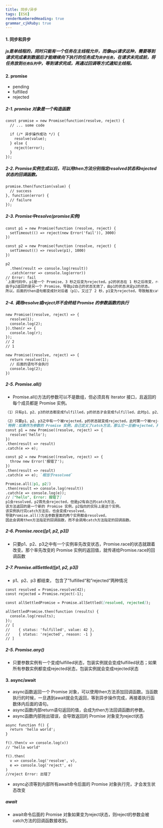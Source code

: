 ```yaml
---
title: 同步/异步
tags: [ES6]
renderNumberedHeading: true
grammar_cjkRuby: true
---
```


#### 1. 同步和异步
##### js是单线程的，同时只能有一个任务在主线程允许，而像api请求这种，需要等到请求完成拿到数据后才能继续向下执行的任务成为`异步任务`，在请求未完成前，将任务放到`任务队列`中，等到请求完成，再通过回调等方式通知主线程。

#### 2. promise
- pending
- fulfilled
- rejected

##### 2-1. promise 对象是一个构造函数
```markdown
const promise = new Promise(function(resolve, reject) {
  // ... some code

  if (/* 异步操作成功 */) {
    resolve(value);
  } else {
    reject(error);
  }
});
```
##### 2-2. Promise实例生成以后，可以用then方法分别指定resolved状态和rejected状态的回调函数。
```markdown
promise.then(function(value) {
  // success
}, function(error) {
  // failure
});
```
##### 2-3. Promise中resolve(promise实例)
```markdown
const p1 = new Promise(function (resolve, reject) {
  setTimeout(() => reject(new Error('fail')), 3000)
})

const p2 = new Promise(function (resolve, reject) {
  setTimeout(() => resolve(p1), 1000)
})

p2
  .then(result => console.log(result))
  .catch(error => console.log(error))
// Error: fail
`上面代码中，p1是一个 Promise，3 秒之后变为rejected。p2的状态在 1 秒之后改变，resolve方法返回的是p1。
由于p2返回的是另一个 Promise，导致p2自己的状态无效了，由p1的状态决定p2的状态。
所以，后面的then语句都变成针对后者（p1）。又过了 2 秒，p1变为rejected，导致触发catch方法指定的回调函数。`
```
##### 2-4. 调用resolve或reject并不会终结 Promise 的参数函数的执行
```markdown
new Promise((resolve, reject) => {
  resolve(1);
  console.log(2);
}).then(r => {
  console.log(r);
});
// 2
// 1

new Promise((resolve, reject) => {
  return resolve(1);
  // 后面的语句不会执行
  console.log(2);
})
```
##### 2-5. Promise.all()
- Promise.all()方法的参数可以不是数组，但必须具有 Iterator 接口，且返回的每个成员都是 Promise 实例。

```markdown
（1）只有p1、p2、p3的状态都变成fulfilled，p的状态才会变成fulfilled，此时p1、p2、p3的返回值组成一个数组，传递给p的回调函数。

（2）只要p1、p2、p3之中有一个被rejected，p的状态就变成rejected，此时第一个被reject的实例的返回值，会传递给p的回调函数。
`特例：如果作为参数的 Promise 实例，自己定义了catch方法，那么它一旦被rejected，并不会触发Promise.all()的catch方法`
const p1 = new Promise((resolve, reject) => {
  resolve('hello');
})
.then(result => result)
.catch(e => e);

const p2 = new Promise((resolve, reject) => {
  throw new Error('报错了');
})
.then(result => result)
.catch(e => e); `相当于resolved`

Promise.all([p1, p2])
.then(result => console.log(result))
.catch(e => console.log(e));
// ["hello", Error: 报错了]
p1会resolved，p2首先会rejected，但是p2有自己的catch方法，
该方法返回的是一个新的 Promise 实例，p2指向的实际上是这个实例。
该实例执行完catch方法后，也会变成resolved，
导致Promise.all()方法参数里面的两个实例都会resolved，
因此会调用then方法指定的回调函数，而不会调用catch方法指定的回调函数。
```

##### 2-6. Promise.race([p1, p2, p3])
- 只要p1、p2、p3之中有一个实例率先改变状态，Promise.race的状态就跟着改变。那个率先改变的 Promise 实例的返回值，就传递给Promise.race的回调函数

##### 2-7. Promise.allSettled([p1, p2, p3])
- p1、p2、p3 都结束， 包含了”fulfilled“和”rejected“两种情况

```markdown
const resolved = Promise.resolve(42);
const rejected = Promise.reject(-1);

const allSettledPromise = Promise.allSettled([resolved, rejected]);

allSettledPromise.then(function (results) {
  console.log(results);
});
// [
//    { status: 'fulfilled', value: 42 },
//    { status: 'rejected', reason: -1 }
// ]
```

##### 2-5. Promise.any()
- 只要参数实例有一个变成fulfilled状态，包装实例就会变成fulfilled状态；如果所有参数实例都变成rejected状态，包装实例就会变成rejected状态

#### 3. async/await
- async函数返回一个 Promise 对象，可以使用then方法添加回调函数。当函数执行的时候，一旦遇到await就会先返回，等到异步操作完成，再接着执行函数体内后面的语句。
- async函数内部return语句返回的值，会成为then方法回调函数的参数。
- async函数内部抛出错误，会导致返回的 Promise 对象变为reject状态
```markdown
async function f() {
  return 'hello world';
}

f().then(v => console.log(v))
// "hello world"

f().then(
  v => console.log('resolve', v),
  e => console.log('reject', e)
)
//reject Error: 出错了
```
- async必须等到内部所有await命令后面的 Promise 对象执行完，才会发生状态改变
  
##### await
- await命令后面的 Promise 对象如果变为reject状态，则reject的参数会被catch方法的回调函数接收到。

